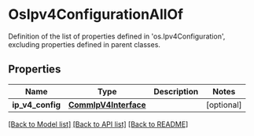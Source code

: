 # OsIpv4ConfigurationAllOf

Definition of the list of properties defined in 'os.Ipv4Configuration', excluding properties defined in parent classes.
## Properties
Name | Type | Description | Notes
------------ | ------------- | ------------- | -------------
**ip_v4_config** | [**CommIpV4Interface**](CommIpV4Interface.md) |  | [optional] 

[[Back to Model list]](../README.md#documentation-for-models) [[Back to API list]](../README.md#documentation-for-api-endpoints) [[Back to README]](../README.md)


